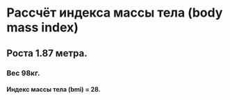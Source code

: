 # Рассчёт индекса массы тела (body mass index)
## Роста 1.87 метра.
### Вес 98кг.
#### Индекс массы тела (bmi) = 28.